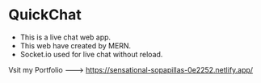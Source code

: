 # QuickChat
* This is a live chat web app.
* This web have created by MERN.
* Socket.io used for live chat without reload.



Vsit my Portfolio ---> https://sensational-sopapillas-0e2252.netlify.app/